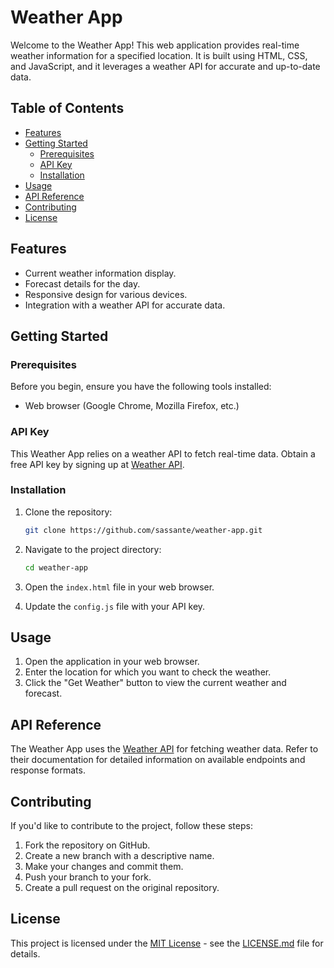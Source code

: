 # Weather App

Welcome to the Weather App! This web application provides real-time weather information for a specified location. It is built using HTML, CSS, and JavaScript, and it leverages a weather API for accurate and up-to-date data.

## Table of Contents
- [Features](#features)
- [Getting Started](#getting-started)
  - [Prerequisites](#prerequisites)
  - [API Key](#api-key)
  - [Installation](#installation)
- [Usage](#usage)
- [API Reference](#api-reference)
- [Contributing](#contributing)
- [License](#license)

## Features

- Current weather information display.
- Forecast details for the day.
- Responsive design for various devices.
- Integration with a weather API for accurate data.

## Getting Started

### Prerequisites

Before you begin, ensure you have the following tools installed:

- Web browser (Google Chrome, Mozilla Firefox, etc.)

### API Key

This Weather App relies on a weather API to fetch real-time data. Obtain a free API key by signing up at [Weather API](https://openweathermap.org). 

### Installation

1. Clone the repository:

    ```bash
    git clone https://github.com/sassante/weather-app.git
    ```

2. Navigate to the project directory:

    ```bash
    cd weather-app
    ```

3. Open the `index.html` file in your web browser.

4. Update the `config.js` file with your API key.

## Usage

1. Open the application in your web browser.
2. Enter the location for which you want to check the weather.
3. Click the "Get Weather" button to view the current weather and forecast.

## API Reference

The Weather App uses the [Weather API](https://openweathermap.org) for fetching weather data. Refer to their documentation for detailed information on available endpoints and response formats.

## Contributing

If you'd like to contribute to the project, follow these steps:

1. Fork the repository on GitHub.
2. Create a new branch with a descriptive name.
3. Make your changes and commit them.
4. Push your branch to your fork.
5. Create a pull request on the original repository.

## License

This project is licensed under the [MIT License](LICENSE.md) - see the [LICENSE.md](LICENSE.md) file for details.


